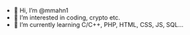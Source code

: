 - 👋 Hi, I’m @mmahn1
- 👀 I’m interested in coding, crypto etc.
- 🌱 I’m currently learning C/C++, PHP, HTML, CSS, JS, SQL...
<!---
mmahn1/mmahn1 is a ✨ special ✨ repository because its `README.md` (this file) appears on your GitHub profile.
You can click the Preview link to take a look at your changes.
--->
